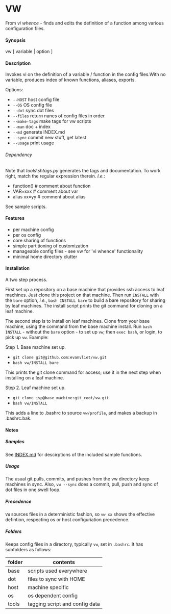 VW
==

From *vi whence* - finds and edits the definition of a function
among various configuration files.

#### Synopsis
vw [ variable | option ]

#### Description
Invokes vi on the definition of a variable / function in the config
files.With no variable, produces index of known functions, aliases,
exports.

Options:
  + `--HOST`      host config file
  + `--OS`        OS config file
  + `--dot`       sync dot files
  + `--files`     return nanes of config files in order
  + `--make-tags` make tags for vw scripts
  + `--man`       doc + index
  + `--md`        generate INDEX.md
  + `--sync`      commit new stuff, get latest
  + `--usage`     print usage

###### Dependency
Note that *tools\shtags.py* generates the tags and documentation.
To work right, match the regular expression therein. *I.e.*:
+ function() # comment about function
+ VAR=xxx # comment about var
+ alias xx=yy # comment about alias

See sample scripts.

#### Features
+ per machine config
+ per os config
+ core sharing of functions
+ simple partitioning of customization
+ manageable config files - see vw for 'vi whence' functionality
+ minimal home directory clutter

#### Installation
A two step process.

First set up a repository on a base machine that provides ssh access
to leaf machines.  Just clone this project on that machine. Then
run `INSTALL` with the `bare` option, *i.e.*,
`bash INSTALL bare` to build a bare repository for sharing
by leaf machines. The install script prints the git command for
cloning on a leaf machine.

The second step is to install on leaf machines. Clone from your
base machine, using the command from the base machine install. Run
`bash INSTALL` - without the `bare` option - to set up
`vw`; then `exec bash`, or login, to pick up `vw`. Example:

Step 1.  Base machine set up.
+ `git clone git@github.com:evanvliet/vw.git`
+ `bash vw/INSTALL bare`

This prints the git clone command for access; use it in the next
step when installing on a leaf machine.

Step 2. Leaf machine set up.
+ `git clone isp@base_machine:git_root/vw.git`
+ `bash vw/INSTALL`

This adds a line to .bashrc to source `vw/profile`, and makes
a backup in .bashrc.bak.

#### Notes

##### Samples
See [INDEX.md](http://github.com/evanvliet/vw/edit/master/INDEX.md) for descirptions of the included
sample functions.

##### Usage
The usual git pulls, commits, and pushes from the vw directory keep
machines in sync.  Also, `vw --sync` does a commit, pull, push and
sync of dot files in one swell foop.

##### Precedence
`VW` sources files in a deterministic fashion, so `vw xx` shows the
effective defintion, respecting os or host configuriation precedence.

##### Folders
Keeps config files in a directory, typically `vw`, set in `.bashrc`.
It has subfolders as follows:

folder | contents
------ | --------
base   | scripts used everywhere
dot    | files to sync with HOME
host   | machine specific
os     | os dependent config
tools  | tagging script and config data
